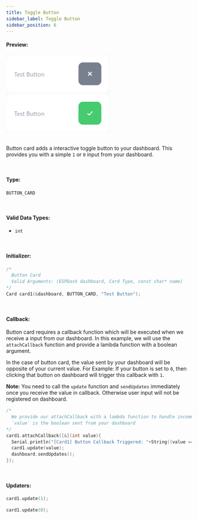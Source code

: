 ```yaml
---
title: Toggle Button
sidebar_label: Toggle Button
sidebar_position: 6
---
```


#### Preview:

<img className="card-preview" src="/img/v4/button-card-false.png" width="280px" alt="Button Card Preview" />
 &nbsp; 
<img className="card-preview" src="/img/v4/button-card-true.png" width="280px" alt="Button Card Preview" />

<br/>
<br/>

Button card adds a interactive toggle button to your dashboard. This provides you with a simple `1` or `0` input from your dashboard.

<br/>

#### Type:
`BUTTON_CARD`

<br/>

#### Valid Data Types:
- `int`

<br/>

#### Initializer:
```cpp
/* 
  Button Card
  Valid Arguments: (ESPDash dashboard, Card Type, const char* name)
*/
Card card1(&dashboard, BUTTON_CARD, "Test Button");
```

<br/>

#### Callback:
Button card requires a callback function which will be executed when we receive a input from our dashboard. In this example, we will use the `attachCallback` function and provide a lambda function with a boolean argument.

In the case of button card, the value sent by your dashboard will be opposite of your current value. For Example: If your button is set to `0`, then clicking that button on dashboard will trigger this callback with `1`.

**Note:** You need to call the `update` function and `sendUpdates` immediately once you receive the value in callback. Otherwise user input will not be registered on dashboard.

```cpp
/*
  We provide our attachCallback with a lambda function to handle incomming data
  `value` is the boolean sent from your dashboard
*/
card1.attachCallback([&](int value){
  Serial.println("[Card1] Button Callback Triggered: "+String((value == 1)?"true":"false"));
  card1.update(value);
  dashboard.sendUpdates();
});
```

<br/>

#### Updaters:

```cpp
card1.update(1);
```

```cpp
card1.update(0);
```
<br/>
<br/>
